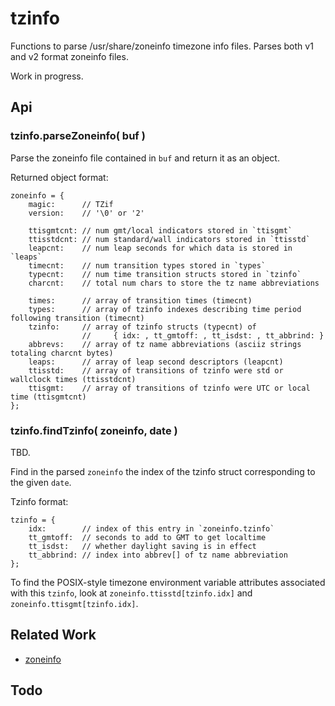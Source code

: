 tzinfo
======

Functions to parse /usr/share/zoneinfo timezone info files.
Parses both v1 and v2 format zoneinfo files.

Work in progress.

Api
---

### tzinfo.parseZoneinfo( buf )

Parse the zoneinfo file contained in `buf` and return it as an object.

Returned object format:

    zoneinfo = {
        magic:      // TZif
        version:    // '\0' or '2'

        ttisgmtcnt: // num gmt/local indicators stored in `ttisgmt`
        ttisstdcnt: // num standard/wall indicators stored in `ttisstd`
        leapcnt:    // num leap seconds for which data is stored in `leaps`
        timecnt:    // num transition types stored in `types`
        typecnt:    // num time transition structs stored in `tzinfo`
        charcnt:    // total num chars to store the tz name abbreviations

        times:      // array of transition times (timecnt)
        types:      // array of tzinfo indexes describing time period following transition (timecnt)
        tzinfo:     // array of tzinfo structs (typecnt) of
                    //     { idx: , tt_gmtoff: , tt_isdst: , tt_abbrind: }
        abbrevs:    // array of tz name abbreviations (asciiz strings totaling charcnt bytes)
        leaps:      // array of leap second descriptors (leapcnt)
        ttisstd:    // array of transitions of tzinfo were std or wallclock times (ttisstdcnt)
        ttisgmt:    // array of transitions of tzinfo were UTC or local time (ttisgmtcnt)
    };

### tzinfo.findTzinfo( zoneinfo, date )

TBD.

Find in the parsed `zoneinfo` the index of the tzinfo struct corresponding to the
given `date`.

Tzinfo format:

    tzinfo = {
        idx:        // index of this entry in `zoneinfo.tzinfo`
        tt_gmtoff:  // seconds to add to GMT to get localtime
        tt_isdst:   // whether daylight saving is in effect
        tt_abbrind: // index into abbrev[] of tz name abbreviation
    };

To find the POSIX-style timezone environment variable attributes associated with this `tzinfo`,
look at `zoneinfo.ttisstd[tzinfo.idx]` and `zoneinfo.ttisgmt[tzinfo.idx]`.


Related Work
------------

- [zoneinfo](http://npmjs.com/package/zoneinfo)


Todo
----

